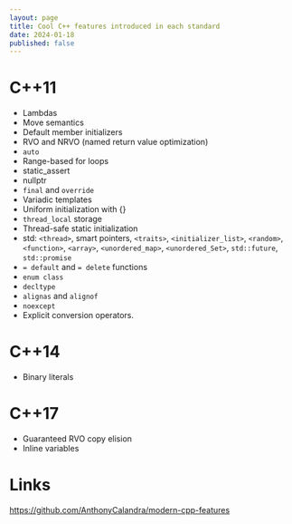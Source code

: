```yaml
---
layout: page
title: Cool C++ features introduced in each standard
date: 2024-01-18
published: false
---
```


# C++11

- Lambdas
- Move semantics
- Default member initializers
- RVO and NRVO (named return value optimization)
- `auto`
- Range-based for loops
- static_assert
- nullptr
- `final` and `override`
- Variadic templates
- Uniform initialization with {}
- `thread_local` storage
- Thread-safe static initialization
- std: `<thread>`, smart pointers, `<traits>`, `<initializer_list>`, `<random>`, `<function>`, `<array>`, `<unordered_map>`, `<unordered_Set>`, `std::future`, `std::promise`
- `= default` and `= delete` functions
- `enum class`
- `decltype`
- `alignas` and `alignof`
- `noexcept`
- Explicit conversion operators.

# C++14
- Binary literals

# C++17
- Guaranteed RVO copy elision
- Inline variables

# Links

https://github.com/AnthonyCalandra/modern-cpp-features